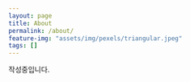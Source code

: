 ```yaml
---
layout: page
title: About
permalink: /about/
feature-img: "assets/img/pexels/triangular.jpeg"
tags: []
---
```


작성중입니다.